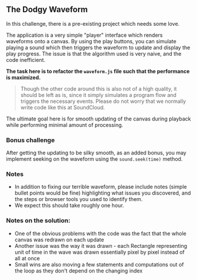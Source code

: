 ## The Dodgy Waveform

In this challenge, there is a pre-existing project which needs some love.

The application is a very simple "player" interface which renders waveforms onto a canvas. By using the play buttons, you can simulate playing a sound which then triggers the waveform to update and display the play progress. The issue is that the algorithm used is very naive, and the code inefficient.

**The task here is to refactor the `waveform.js` file such that the performance is maximized.**

> Though the other code around this is also not of a high quality, it should be left as is, since it simply simulates a program flow and triggers the necessary events. Please do not worry that we normally write code like this at SoundCloud.

The ultimate goal here is for smooth updating of the canvas during playback while performing minimal amount of processing.

### Bonus challenge

After getting the updating to be silky smooth, as an added bonus, you may implement seeking on the waveform using the `sound.seek(time)` method.

### Notes

- In addition to fixing our terrible waveform, please include notes (simple bullet points would be fine) highlighting what issues you discovered, and the steps or browser tools you used to identify them.
- We expect this should take roughly one hour.

### Notes on the solution:

- One of the obvious problems with the code was the fact that the whole canvas was redrawn on each update
- Another issue was the way it was drawn - each Rectangle representing unit of time in the wave was drawn essentially pixel by pixel instead of all at once
- Small wins are also moving a few statements and computations out of the loop as they don't depend on the changing index
